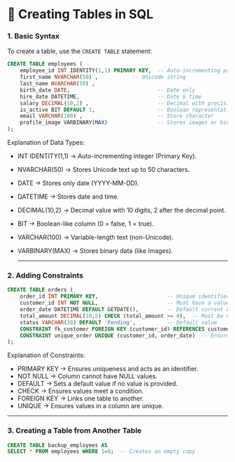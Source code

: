 # 📘 Creating Tables in SQL  

### 1️. Basic Syntax 
To create a table, use the `CREATE TABLE` statement:  
```sql
CREATE TABLE employees (
    employee_id INT IDENTITY(1,1) PRIMARY KEY,  -- Auto-incrementing primary key
    first_name NVARCHAR(50) ,           -- Unicode string
    last_name NVARCHAR(50) ,
    birth_date DATE,                            -- Date only
    hire_date DATETIME,                         -- Date & time
    salary DECIMAL(10,2) ,                      -- Decimal with precision
    is_active BIT DEFAULT 1,                    -- Boolean representation (0 or 1)
    email VARCHAR(100) ,                        -- Store character
    profile_image VARBINARY(MAX)                -- Stores images or binary data
);
```

Explanation of Data Types:

- INT IDENTITY(1,1) → Auto-incrementing integer (Primary Key).
- NVARCHAR(50) → Stores Unicode text up to 50 characters.
- DATE → Stores only date (YYYY-MM-DD).
- DATETIME → Stores date and time.
- DECIMAL(10,2) → Decimal value with 10 digits, 2 after the decimal point.
- BIT → Boolean-like column (0 = false, 1 = true).
- VARCHAR(100) → Variable-length text (non-Unicode).
- VARBINARY(MAX) → Stores binary data (like images).

  ---

### 2️. Adding Constraints 
```sql
CREATE TABLE orders (
    order_id INT PRIMARY KEY,                      -- Unique identifier
    customer_id INT NOT NULL,                      -- Must have a value
    order_date DATETIME DEFAULT GETDATE(),         -- Default current date/time
    total_amount DECIMAL(10,2) CHECK (total_amount >= 0),  -- Must be non-negative
    status VARCHAR(20) DEFAULT 'Pending',          -- Default value
    CONSTRAINT fk_customer FOREIGN KEY (customer_id) REFERENCES customers(customer_id),  -- Foreign key
    CONSTRAINT unique_order UNIQUE (customer_id, order_date)  -- Ensures unique orders per customer per day
);
```
Explanation of Constraints:

- PRIMARY KEY → Ensures uniqueness and acts as an identifier.
- NOT NULL → Column cannot have NULL values.
- DEFAULT → Sets a default value if no value is provided.
- CHECK → Ensures values meet a condition.
- FOREIGN KEY → Links one table to another.
- UNIQUE → Ensures values in a column are unique.  

---

### 3. Creating a Table from Another Table

```sql
CREATE TABLE backup_employees AS  
SELECT * FROM employees WHERE 1=0;  -- Creates an empty copy
```
